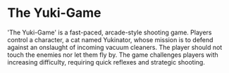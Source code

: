 # The Yuki-Game

'The Yuki-Game' is a fast-paced, arcade-style shooting game. Players control a character, a cat named Yukinator, whose mission is to defend against an onslaught of incoming vacuum cleaners. The player should not touch the enemies nor let them fly by. The game challenges players with increasing difficulty, requiring quick reflexes and strategic shooting. 
